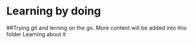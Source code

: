 # Learning by doing
##Trying git and lerning on the go. More content will be added into this folder
Learning about it
